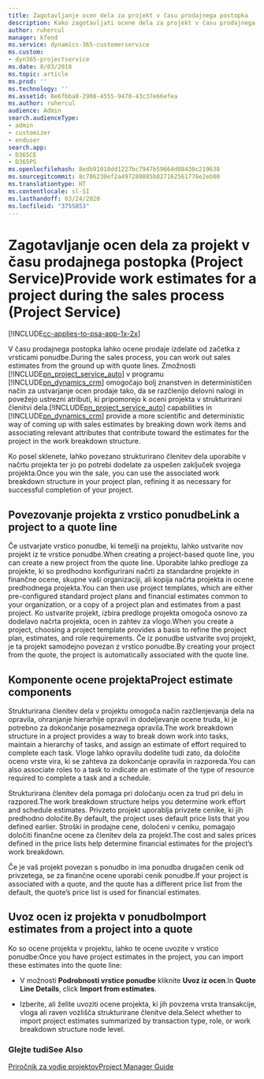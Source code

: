 ```yaml
---
title: Zagotavljanje ocen dela za projekt v času prodajnega postopka
description: Kako zagotavljati ocene dela za projekt v času prodajnega postopka v rešitvi Project Service
author: ruhercul
manager: kfend
ms.service: dynamics-365-customerservice
ms.custom:
- dyn365-projectservice
ms.date: 8/03/2018
ms.topic: article
ms.prod: ''
ms.technology: ''
ms.assetid: 8e6fbba8-2908-4555-9470-43c37e66efea
ms.author: ruhercul
audience: Admin
search.audienceType:
- admin
- customizer
- enduser
search.app:
- D365CE
- D365PS
ms.openlocfilehash: 8edb91010dd1227bc7947b59664d08430c219638
ms.sourcegitcommit: 8c786230ef2a497280885b827162561776e2eb00
ms.translationtype: HT
ms.contentlocale: sl-SI
ms.lasthandoff: 03/24/2020
ms.locfileid: "3755853"
---
```

# <a name="provide-work-estimates-for-a-project-during-the-sales-process-project-service"></a><span data-ttu-id="58559-103">Zagotavljanje ocen dela za projekt v času prodajnega postopka (Project Service)</span><span class="sxs-lookup"><span data-stu-id="58559-103">Provide work estimates for a project during the sales process (Project Service)</span></span>

[!INCLUDE[cc-applies-to-psa-app-1x-2x](../includes/cc-applies-to-psa-app-1x-2x.md)]

<span data-ttu-id="58559-104">V času prodajnega postopka lahko ocene prodaje izdelate od začetka z vrsticami ponudbe.</span><span class="sxs-lookup"><span data-stu-id="58559-104">During the sales process, you can work out sales estimates from the ground up with quote lines.</span></span> <span data-ttu-id="58559-105">Zmožnosti [!INCLUDE[pn_project_service_auto](../includes/pn-project-service-auto.md)] v programu [!INCLUDE[pn_dynamics_crm](../includes/pn-dynamics-crm.md)] omogočajo bolj znanstven in determinističen način za ustvarjanje ocen prodaje tako, da se razčlenijo delovni nalogi in povežejo ustrezni atributi, ki pripomorejo k oceni projekta v strukturirani členitvi dela.</span><span class="sxs-lookup"><span data-stu-id="58559-105">[!INCLUDE[pn_project_service_auto](../includes/pn-project-service-auto.md)] capabilities in [!INCLUDE[pn_dynamics_crm](../includes/pn-dynamics-crm.md)] provide a more scientific and deterministic way of coming up with sales estimates by breaking down work items and associating relevant attributes that contribute toward the estimates for the project in the work breakdown structure.</span></span>  
  
 <span data-ttu-id="58559-106">Ko posel sklenete, lahko povezano strukturirano členitev dela uporabite v načrtu projekta ter jo po potrebi dodelate za uspešen zaključek svojega projekta.</span><span class="sxs-lookup"><span data-stu-id="58559-106">Once you win the sale, you can use the associated work breakdown structure in your project plan, refining it as necessary for successful completion of your project.</span></span>  
  
## <a name="link-a-project-to-a-quote-line"></a><span data-ttu-id="58559-107">Povezovanje projekta z vrstico ponudbe</span><span class="sxs-lookup"><span data-stu-id="58559-107">Link a project to a quote line</span></span>  
 <span data-ttu-id="58559-108">Če ustvarjate vrstico ponudbe, ki temelji na projektu, lahko ustvarite nov projekt iz te vrstice ponudbe.</span><span class="sxs-lookup"><span data-stu-id="58559-108">When creating a project-based quote line, you can create a new project from the quote line.</span></span> <span data-ttu-id="58559-109">Uporabite lahko predloge za projekte, ki so predhodno konfigurirani načrti za standardne projekte in finančne ocene, skupne vaši organizaciji, ali kopija načrta projekta in ocene predhodnega projekta.</span><span class="sxs-lookup"><span data-stu-id="58559-109">You can then use project templates, which are either pre-configured standard project plans and financial estimates common to your organization, or a copy of a project plan and estimates from a past project.</span></span> <span data-ttu-id="58559-110">Ko ustvarite projekt, izbira predloge projekta omogoča osnovo za dodelavo načrta projekta, ocen in zahtev za vlogo.</span><span class="sxs-lookup"><span data-stu-id="58559-110">When you create a project, choosing a project template provides a basis to refine the project plan, estimates, and role requirements.</span></span> <span data-ttu-id="58559-111">Če iz ponudbe ustvarite svoj projekt, je ta projekt samodejno povezan z vrstico ponudbe.</span><span class="sxs-lookup"><span data-stu-id="58559-111">By creating your project from the quote, the project is automatically associated with the quote line.</span></span>  
  
## <a name="project-estimate-components"></a><span data-ttu-id="58559-112">Komponente ocene projekta</span><span class="sxs-lookup"><span data-stu-id="58559-112">Project estimate components</span></span>  
 <span data-ttu-id="58559-113">Strukturirana členitev dela v projektu omogoča način razčlenjevanja dela na opravila, ohranjanje hierarhije opravil in dodeljevanje ocene truda, ki je potrebno za dokončanje posameznega opravila.</span><span class="sxs-lookup"><span data-stu-id="58559-113">The work breakdown structure in a project provides a way to break down work into tasks, maintain a hierarchy of tasks, and assign an estimate of effort required to complete each task.</span></span> <span data-ttu-id="58559-114">Vloge lahko opravilu dodelite tudi zato, da določite oceno vrste vira, ki se zahteva za dokončanje opravila in razporeda.</span><span class="sxs-lookup"><span data-stu-id="58559-114">You can also associate roles to a task to indicate an estimate of the type of resource required to complete a task and a schedule.</span></span>  
  
 <span data-ttu-id="58559-115">Strukturirana členitev dela pomaga pri določanju ocen za trud pri delu in razpored.</span><span class="sxs-lookup"><span data-stu-id="58559-115">The work breakdown structure helps you determine work effort and schedule estimates.</span></span> <span data-ttu-id="58559-116">Privzeto projekt uporablja privzete cenike, ki jih predhodno določite.</span><span class="sxs-lookup"><span data-stu-id="58559-116">By default, the project uses default price lists that you defined earlier.</span></span> <span data-ttu-id="58559-117">Stroški in prodajne cene, določeni v ceniku, pomagajo določiti finančne ocene za členitev dela za projekt.</span><span class="sxs-lookup"><span data-stu-id="58559-117">The cost and sales prices defined in the price lists help determine financial estimates for the project’s work breakdown.</span></span>  
  
 <span data-ttu-id="58559-118">Če je vaš projekt povezan s ponudbo in ima ponudba drugačen cenik od privzetega, se za finančne ocene uporabi cenik ponudbe.</span><span class="sxs-lookup"><span data-stu-id="58559-118">If your project is associated with a quote, and the quote has a different price list from the default, the quote’s price list is used for financial estimates.</span></span>  
  
## <a name="import-estimates-from-a-project-into-a-quote"></a><span data-ttu-id="58559-119">Uvoz ocen iz projekta v ponudbo</span><span class="sxs-lookup"><span data-stu-id="58559-119">Import estimates from a project into a quote</span></span>  
 <span data-ttu-id="58559-120">Ko so ocene projekta v projektu, lahko te ocene uvozite v vrstico ponudbe:</span><span class="sxs-lookup"><span data-stu-id="58559-120">Once you have project estimates in the project, you can import these estimates into the quote line:</span></span>  
  
-   <span data-ttu-id="58559-121">V možnosti **Podrobnosti vrstice ponudbe** kliknite **Uvoz iz ocen**.</span><span class="sxs-lookup"><span data-stu-id="58559-121">In **Quote Line Details**, click **Import from estimates**.</span></span> 

-   <span data-ttu-id="58559-122">Izberite, ali želite uvoziti ocene projekta, ki jih povzema vrsta transakcije, vloga ali raven vozlišča strukturirane členitve dela.</span><span class="sxs-lookup"><span data-stu-id="58559-122">Select whether to import project estimates summarized by transaction type, role, or work breakdown structure node level.</span></span>  
  
### <a name="see-also"></a><span data-ttu-id="58559-123">Glejte tudi</span><span class="sxs-lookup"><span data-stu-id="58559-123">See Also</span></span>  
 [<span data-ttu-id="58559-124">Priročnik za vodje projektov</span><span class="sxs-lookup"><span data-stu-id="58559-124">Project Manager Guide</span></span>](../project-service/project-manager-guide.md)
